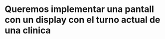 <!-- markdownlint-disable MD036 -->

# Queremos implementar una pantall con un display con el turno actual de una clinica
